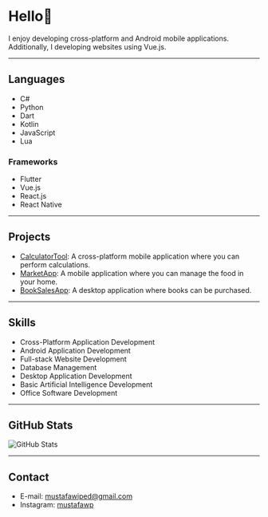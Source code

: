 # Hello👋

I enjoy developing cross-platform and Android mobile applications. Additionally, I developing websites using Vue.js.

---

## Languages

- C#
- Python
- Dart
- Kotlin
- JavaScript
- Lua

### Frameworks

- Flutter
- Vue.js
- React.js
- React Native

---

## Projects

- [CalculatorTool](https://github.com/mustafawp/CalculatorTool): A cross-platform mobile application where you can perform calculations.
- [MarketApp](https://github.com/mustafawp/MarketApp): A mobile application where you can manage the food in your home.
- [BookSalesApp](https://github.com/mustafawp/BookSalesApp): A desktop application where books can be purchased.

---

## Skills

- Cross-Platform Application Development
- Android Application Development
- Full-stack Website Development
- Database Management
- Desktop Application Development
- Basic Artificial Intelligence Development
- Office Software Development

---

<!-- GitHub İstatistikleri -->
## GitHub Stats

![GitHub Stats]([https://example.com/github-stats](https://github-readme-stats.vercel.app/api?username=mustafawp&theme=dark&show_icons=true))

---

## Contact

- E-mail: [mustafawiped@gmail.com](mailto:mustafawiped@gmail.com)
- Instagram: [mustafawp](https://www.instagram.com/mustafawiped)
